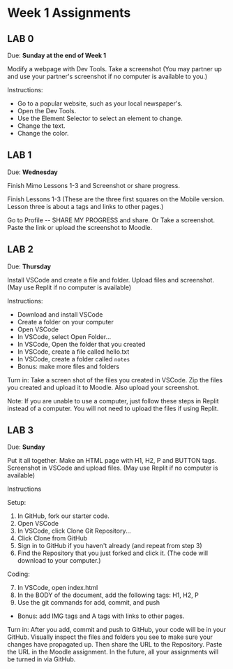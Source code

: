 # Week 1 Assignments

## LAB 0

Due: **Sunday at the end of Week 1**

Modify a webpage with Dev Tools. Take a screenshot (You may partner up and use your partner's screenshot if no computer is available to you.)

Instructions:

* Go to a popular website, such as your local newspaper's.
* Open the Dev Tools.
* Use the Element Selector to select an element to change.
* Change the text.
* Change the color.

## LAB 1

Due: **Wednesday**

Finish Mimo Lessons 1-3 and Screenshot or share progress.

Finish Lessons 1-3 (These are the three first squares on the Mobile version. Lesson three is about a tags and links to other pages.)

Go to Profile -- SHARE MY PROGRESS and share. Or Take a screenshot. Paste the link or upload the screenshot to Moodle.

## LAB 2

Due: **Thursday**

Install VSCode and create a file and folder. Upload files and screenshot. (May use Replit if no computer is available)

Instructions:

* Download and install VSCode
* Create a folder on your computer
* Open VSCode
* In VSCode, select Open Folder...
* In VSCode, Open the folder that you created
* In VSCode, create a file called hello.txt
* In VSCode, create a folder called `notes`
* Bonus: make more files and folders

Turn in: Take a screen shot of the files you created in VSCode. Zip the files you created and upload it to Moodle. Also upload your screenshot.

Note: If you are unable to use a computer, just follow these steps in Replit instead of a computer. You will not need to upload the files if using Replit.

## LAB 3

Due: **Sunday**

Put it all together. Make an HTML page with H1, H2, P and BUTTON tags. Screenshot in VSCode and upload files. (May use Replit if no computer is available)

Instructions

Setup:

1. In GitHub, fork our starter code.
2. Open VSCode
3. In VSCode, click Clone Git Repository...
4. Click Clone from GitHub
5. Sign in to GitHub if you haven't already (and repeat from step 3)
6. Find the Repository that you just forked and click it. (The code will download to your computer.)

Coding:

7. In VSCode, open index.html
8. In the BODY of the document, add the following tags: H1, H2, P
9. Use the git commands for add, commit, and push

* Bonus: add IMG tags and A tags with links to other pages.

Turn in: After you add, commit and push to GitHub, your code will be in your GitHub. Visually inspect the files and folders you see to make sure your changes have propagated up. Then share the URL to the Repository. Paste the URL in the Moodle assignment. In the future, all your assignments will be turned in via GitHub.

